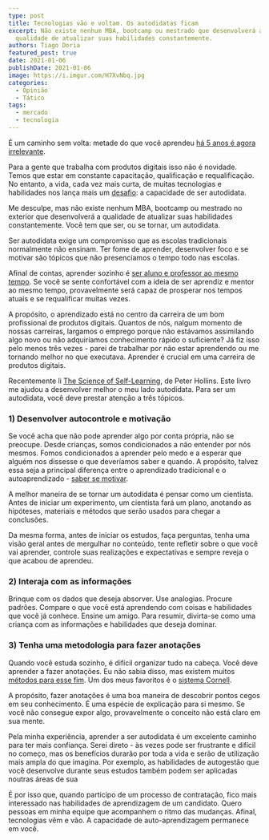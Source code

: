 ```yaml
---
type: post
title: Tecnologias vão e voltam. Os autodidatas ficam
excerpt: Não existe nenhum MBA, bootcamp ou mestrado que desenvolverá a
  qualidade de atualizar suas habilidades constantemente.
authors: Tiago Doria
featured_post: true
date: 2021-01-06
publishDate: 2021-01-06
image: https://i.imgur.com/H7XvNbq.jpg
categories:
  - Opinião
  - Tático
tags:
  - mercado
  - tecnologia
---
```

É um caminho sem volta: metade do que você aprendeu [há 5 anos é agora irrelevante](https://www2.deloitte.com/us/en/insights/focus/human-capital-trends/2017/learning-in-the-digital-age.html).

Para a gente que trabalha com produtos digitais isso não é novidade. Temos que estar em constante capacitação, qualificação e requalificação. No entanto, a vida, cada vez mais curta, de muitas tecnologias e habilidades nos lança mais um [desafio](https://www.breaker.audio/ux-podcast/e/47627655): a capacidade de ser autodidata.

Me desculpe, mas não existe nenhum MBA, bootcamp ou mestrado no exterior que desenvolverá a qualidade de atualizar suas habilidades constantemente. Você tem que ser, ou se tornar, um autodidata.

Ser autodidata exige um compromisso que as escolas tradicionais normalmente não ensinam. Ter fome de aprender, desenvolver foco e se motivar são tópicos que não presenciamos o tempo todo nas escolas.

Afinal de contas, aprender sozinho é [ser aluno e professor ao mesmo tempo](https://www.facultyfocus.com/articles/effective-teaching-strategies/why-being-a-student-made-me-a-better-teacher/). Se você se sente confortável com a ideia de ser aprendiz e mentor ao mesmo tempo, provavelmente será capaz de prosperar nos tempos atuais e se requalificar muitas vezes.

A propósito, o aprendizado está no centro da carreira de um bom profissional de produtos digitais. Quantos de nós, nalgum momento de nossas carreiras, largamos o emprego porque não estávamos assimilando algo novo ou não adquiríamos conhecimento rápido o suficiente? Já fiz isso pelo menos três vezes - parei de trabalhar por não estar aprendendo ou me tornando melhor no que executava. Aprender é crucial em uma carreira de produtos digitais.

Recentemente li [The Science of Self-Learning](https://www.amazon.com/Science-Self-Learning-Yourself-Anything-Education-ebook/dp/B07KKLGYWF), de Peter Hollins. Este livro me ajudou a desenvolver melhor o meu lado autodidata. Para ser um autodidata, você deve prestar atenção a três tópicos.

### **1) Desenvolver autocontrole e motivação**

Se você acha que não pode aprender algo por conta própria, não se preocupe. Desde crianças, somos condicionados a não entender por nós mesmos. Fomos condicionados a aprender pelo medo e a esperar que alguém nos dissesse o que deveríamos saber e quando. A propósito, talvez essa seja a principal diferença entre o aprendizado tradicional e o autoaprendizado - [saber se motivar](https://www.iped.com.br/materias/gestao-e-lideranca/como-motivar-diariamente.html).

A melhor maneira de se tornar um autodidata é pensar como um cientista. Antes de iniciar um experimento, um cientista fará um plano, anotando as hipóteses, materiais e métodos que serão usados ​​para chegar a conclusões.

Da mesma forma, antes de iniciar os estudos, faça perguntas, tenha uma visão geral antes de mergulhar no conteúdo, tente refletir sobre o que você vai aprender, controle suas realizações e expectativas e sempre reveja o que acabou de aprendeu.

### **2) Interaja com as informações**

Brinque com os dados que deseja absorver. Use analogias. Procure padrões. Compare o que você está aprendendo com coisas e habilidades que você já conhece. Ensine um amigo. Para resumir, divirta-se como uma criança com as informações e habilidades que deseja dominar.

### **3) Tenha uma metodologia para fazer anotações**

Quando você estuda sozinho, é difícil organizar tudo na cabeça. Você deve aprender a fazer anotações. Eu não sabia disso, mas existem muitos [métodos para esse fim](https://medium.com/@michaelbarneyjr/como-fazer-anota%C3%A7%C3%B5es-efetivas-4a1dfe3b94a9). Um dos meus favoritos é o [sistema Cornell](https://pt.wikihow.com/Fazer-Anota%C3%A7%C3%B5es-Usando-o-M%C3%A9todo-Cornell).

A propósito, fazer anotações é uma boa maneira de descobrir pontos cegos em seu conhecimento. É uma espécie de explicação para si mesmo. Se você não consegue expor algo, provavelmente o conceito não está claro em sua mente.

Pela minha experiência, aprender a ser autodidata é um excelente caminho para ter mais confiança. Serei direto - às vezes pode ser frustrante e difícil no começo, mas os benefícios durarão por toda a vida e serão de utilização mais ampla do que imagina. Por exemplo, as habilidades de autogestão que você desenvolve durante seus estudos também podem ser aplicadas noutras áreas de sua 

É por isso que, quando participo de um processo de contratação, fico mais interessado nas habilidades de aprendizagem de um candidato. Quero pessoas em minha equipe que acompanhem o ritmo das mudanças. Afinal, tecnologias vêm e vão. A capacidade de auto-aprendizagem permanece em você.